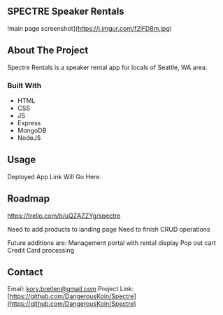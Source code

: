 ## SPECTRE Speaker Rentals

!main page screenshot](https://i.imgur.com/f2lFD8m.jpg)

<!-- ABOUT THE PROJECT -->
## About The Project
Spectre Rentals is a speaker rental app for locals of Seattle, WA area.

### Built With

* HTML
* CSS
* JS
* Express
* MongoDB
* NodeJS

<!-- USAGE EXAMPLES -->
## Usage

Deployed App Link Will Go Here.

<!-- ROADMAP -->
## Roadmap

https://trello.com/b/uQZAZZYg/spectre

Need to add products to landing page
Need to finish CRUD operations

Future additions are:
Management portal with rental display
Pop out cart
Credit Card processing

<!-- CONTACT -->
## Contact

Email: kory.breiten@gmail.com
Project Link: [https://github.com/DangerousKoin/Spectre](https://github.com/DangerousKoin/Spectre)
